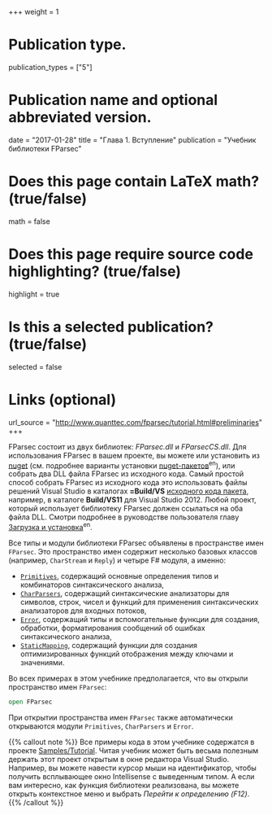 ﻿+++
weight = 1

# Publication type.
publication_types = ["5"]

# Publication name and optional abbreviated version.
date = "2017-01-28"
title = "Глава 1. Вступление"
publication = "Учебник библиотеки FParsec"

# Does this page contain LaTeX math? (true/false)
math = false

# Does this page require source code highlighting? (true/false)
highlight = true

# Is this a selected publication? (true/false)
selected = false

# Links (optional)
url_source = "http://www.quanttec.com/fparsec/tutorial.html#preliminaries"
+++

FParsec состоит из двух библиотек: *FParsec.dll* и *FParsecCS.dll*. Для использования FParsec в вашем проекте, вы можете или установить из [nuget](http://nuget.org) (см. подробнее варианты установки [nuget-пакетов](http://www.quanttec.com/fparsec/download-and-installation.html#nuget-packages)<sup>en</sup>), или собрать два DLL файла FParsec из исходного кода. Самый простой способ собрать FParsec из исходного кода это использовать файлы решений Visual Studio в каталогах __=Build/VS__ [исходного кода пакета](https://github.com/stephan-tolksdorf/fparsec/archive/master.zip), например, в каталоге __Build/VS11__ для Visual Studio 2012. Любой проект, который использует библиотеку FParsec должен ссылаться на оба файла DLL. Смотри подробнее в руководстве пользователя главу [Загрузка и установка](http://www.quanttec.com/fparsec/download-and-installation.html)<sup>en</sup>.

Все типы и модули библиотеки FParsec объявлены в пространстве имен `FParsec`. Это пространство имен содержит несколько базовых классов (например, `CharStream` и `Reply`) и четыре F# модуля, а именно:
- [`Primitives`](http://www.quanttec.com/fparsec/reference/primitives.html), содержащий основные определения типов и комбинаторов синтаксического анализа,
- [`CharParsers`](http://www.quanttec.com/fparsec/reference/charparsers.html), содержащий синтаксические анализаторы для символов, строк, чисел и функций для применения синтаксических анализаторов для входных потоков,
- [`Error`](http://www.quanttec.com/fparsec/reference/primitives.html#members.Error), содержащий типы и вспомогательные функции для создания, обработки, форматирования сообщений об ошибках синтаксического анализа,
- [`StaticMapping`](http://www.quanttec.com/fparsec/reference/staticmapping.html), содержащий функции для создания оптимизированных функций отображения между ключами и значениями.

Во всех примерах в этом учебнике предполагается, что вы открыли пространство имен `FParsec`:

``` fsharp
open FParsec
```

При открытии пространства имен `FParsec` также автоматически открываются модули `Primitives`, `CharParsers` и `Error`.

{{% callout note %}}
Все примеры кода в этом учебнике содержатся в проекте [Samples/Tutorial](https://github.com/stephan-tolksdorf/fparsec/tree/master/Samples/Tutorial). Читая учебник может быть весьма полезным держать этот проект открытым в окне редактора Visual Studio. Например, вы можете навести курсор мыши на идентификатор, чтобы получить всплывающее окно Intellisense с выведенным типом. А если вам интересно, как функция библиотеки реализована, вы можете открыть контекстное меню и выбрать *Перейти к определению (F12)*.
{{% /callout %}}